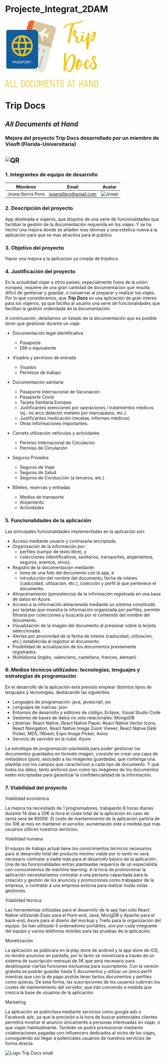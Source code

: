 # Projecte_Integrat_2DAM
![Logo Trip Docs](./src/assets/Logo.png)
# Trip Docs
## *All Documents at Hand*
### Mejora del proyecto Trip Docs desarrollado por un miembro de **Visoft** (Florida-Universitaria)
![QR](/../master/assets/Qr-Tripdocs.png)
----

### 1.	Integrantes de equipo de desarrollo

| Membres        | Email           | Avatar  |
| ------------- |:-------------:| :-----:|
| Josep Iborra Pons     | josersillero@gmail.com | <img src="https://avatars.githubusercontent.com/u/57388708?v=4" alt="Josep" width="100" height="100"/> |


### 2.	Descripción del proyecto

App destinada a viajeros, que dispone de una serie de funcionalidades que facilitan la gestión de la documentación requerida en los viajes.
Y se ha hecho una mejora donde se añaden mas idiomas y una estetica nueva a la aplicación para que se mas atractiva para el publico.


### 3.	Objetivo del proyecto

Hacer una mejora a la aplicacion ya creada de tripdocs.

 
### 4.	Justificación del proyecto

En la actualidad viajar a otros países, especialmente fuera de la unión europea, requiere de una gran cantidad de documentación que resulta difícil de gestionar y guardar, o conservar al preparar y realizar los viajes. Por lo que consideramos, que ***Trip Docs*** es una aplicación de gran interes para los viajeros, ya que facilita al usuario una serie de funcionalidades que facilitan la gestión ordendada de la documentación.

A continuación, detallamos un listado de la documentación que es posible tener que gestionar durante un viaje:

-	Documentación legal identificativa
    -	Pasaporte
    -	DNI o equivalente

-	Visados y permisos de entrada
    -	Visados
    -   Permisos de trabajo

-	Documentación sanitaria
    -	Pasaporte Internacional de Vacunación
    -	Pasaporte Covid
    -	Tarjeta Sanitaria Europea
    -	Justificantes exenciones por operaciones / tratamientos médicos (ej.: no arco detector metales por marcapasos, etc.).
    -	Justificantes medicación (recetas, informes médicos)
    -	Otras informaciones importantes.

-	Carnets utilización vehículos y actividades
    -	Permiso Internacional de Circulación
    -  	Permiso de Circulación

-	Seguros Privados
    -	Seguros de Viaje
    -	Seguros de Salud
    -	Seguros de Conducción (a terceros, etc.)

-	Billetes, reservas y entradas
    -	Medios de transporte
    -	Alojamiento
    -	Actividades

 
### 5.	Funcionalidades de la aplicación

Las principales funcionalidades implementadas en la aplicación son:
-	Acceso mediante usuario y contraseña encriptada.
- Organización de la información por:
    -   perfiles (campo de texto libre), y
    -   colecciones (identificativos, sanitarios, transportes, alojamientos, seguros, eventos, otros).
-	Registro de la documentación mediante:
    -   toma de una foto del documento con la app, e 
    -   introducción del nombre del documento, fecha de interes (caducidad, utilización, etc.), colección y perfil al que pertenece el documento.
-	Almacenamiento (persistencia) de la información registrada en una base de datos en Azure.
- Acceso a la información almacenada mediante un sistema constituido por tarjetas que muestra la información organizada por perfiles, permite filtrarla por colecciones y buscarla por el contenido del nombre del documento. 
-	Visualización de la imagen del documento al presionar sobre la terjeta seleccionada.
- Alertas por proximidad de la fecha de interes (caducidad, utilización, etc.) establecida al registrar el documento.
- Posibilidad de actualización de los documentos previamente registrados.
- Multiidioma (inglés, valenciano, castellano, frances, aleman).

 
### 6.	Medios técnicos utilizados: tecnologías, lenguajes y estrategias de programación

En el desarrollo de la aplicación está previsto emplear distintos tipos de lenguajes y tecnologías, destacando las siguientes:
-	Lenguajes de programación: java, javascript, jsx
-	Lenguajes de marcas: json
-	Entornos de desarrollo y editores de código: Eclipse, Visual Studio Code
-	Gestores de bases de datos no solo relacionales: MongoDB
-	Librerías: React Native, React Native Paper, React Native Vector Icons, React Navigation, React Native Image Zoom Viewer, React Native Date Picker, MD5, i18next, Expo Image Picker, Axios
-	Servicio de servidor en la nube: Azure

La estrategia de programación planteada para poder gestionar los documentos guardados en formato imagen, consiste en crear una capa de metadatos (json), asociado a las imágenes guardadas, que contenga una plantilla con los campos que caracterizan a cada tipo de documento. Y que todos los datos, tanto archivos json como las imágenes de los documentos estén encriptadas para garantizar la confidencialidad de la información.

### 7.	Viabilidad del proyecto


Viabilidad económica

La mejora ha necesitado de 1 programadores, trabajando 8 horas diarias durante 14 días a 20€ la hora el coste total de la aplicación en caso de venta será de 8000€. El coste de mantenimiento de la aplicación partiría de los 10€ al mes en mantener el servidor, aumentando este a medida que más usuarios utilicen nuestros servicios.


Viabilidad humana

El equipo de trabajo actual tiene los conocimientos técnicos necesarios para el desarrollo total del producto mínimo viable por lo tanto no será necesario contratar a nadie más para el desarrollo básico de la aplicación. Una de las funcionalidades extras planteadas requeriría de un especialista con conocimientos de machine learning. A la hora de promocionar la aplicación necesitaríamos contratar a una persona capacitada para la creación y gestión de los anuncios y promociones como trabajador de la empresa, o contratar a una empresa externa para realizar todas estas gestiones.


Viabilidad técnica

Las herramientas utilizadas para el desarrollo de la app han sido React Native utilizando Expo para el front-end, Java, MongDB y Apache para el back-end, Axure para el diseño del mockup y Trello para la organización del equipo. Se han utilizado 5 ordenadores portátiles, uno por cada integrante del equipo y varios teléfonos móviles para las pruebas de la aplicación.


Monetización

La aplicación se publicara en la play store de android y la app store de iOS, no tendrá anuncios en pantalla, por lo tanto se monetizara a través de un sistema de suscripción mensual de 5€ que será necesario para desbloquear ciertas funciones exclusivas para suscriptores. Con la versión gratuita se podrán guardar hasta 5 documentos y utilizar un único perfil mientras que con la de pago podrás tener tantos documentos y perfiles como quieras. De esta forma, las suscripciones de los usuarios cubrirán los costes de mantenimiento del servidor, que irán creciendo a medida que crezca la base de usuarios de la aplicación.


Marketing

La aplicación se publicitara mediante servicios como google ads o Facebook ads, ya que la precisión a la hora de buscar potenciales clientes permitirá mostrar el anuncio únicamente a personas interesadas en viajar, o que viajen habitualmente. También se podrá promocionar mediante colaboraciones pagadas con influencers dedicados al nicho de los viajes, consiguiendo así llegar a potenciales usuarios de nuestros servicios de forma directa.

![Logo Trip Docs small](./src/assets/LogoPequeño.png)
